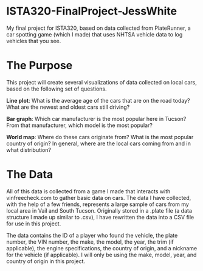 # ISTA320-FinalProject-JessWhite
My final project for ISTA320, based on data collected from PlateRunner, a car spotting game (which I made) that uses NHTSA vehicle data to log vehicles that you see.

# The Purpose
This project will create several visualizations of data collected on local cars, based on the following set of questions.

**Line plot**: 
What is the average age of the cars that are on the road today? What are the newest and oldest cars still driving?

**Bar graph**: 
Which car manufacturer is the most popular here in Tucson? From that manufacturer, which model is the most popular?

**World map**: 
Where do these cars originate from? What is the most popular country of origin? In general, where are the local cars coming from and in what distribution?

# The Data
All of this data is collected from a game I made that interacts with vinfreecheck.com to gather basic data on cars. The data I have collected, with the help of a few friends, represents a large sample of cars from my local area in Vail and South Tucson. Originally stored in a .plate file (a data structure I made up similar to .csv), I have rewritten the data into a CSV file for use in this project.

The data contains the ID of a player who found the vehicle, the plate number, the VIN number, the make, the model, the year, the trim (if applicable), the engine specifications, the country of origin, and a nickname for the vehicle (if applicable). I will only be using the make, model, year, and country of origin in this project.
